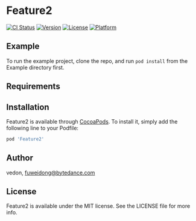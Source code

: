 # Feature2

[![CI Status](https://img.shields.io/travis/vedon/Feature2.svg?style=flat)](https://travis-ci.org/vedon/Feature2)
[![Version](https://img.shields.io/cocoapods/v/Feature2.svg?style=flat)](https://cocoapods.org/pods/Feature2)
[![License](https://img.shields.io/cocoapods/l/Feature2.svg?style=flat)](https://cocoapods.org/pods/Feature2)
[![Platform](https://img.shields.io/cocoapods/p/Feature2.svg?style=flat)](https://cocoapods.org/pods/Feature2)

## Example

To run the example project, clone the repo, and run `pod install` from the Example directory first.

## Requirements

## Installation

Feature2 is available through [CocoaPods](https://cocoapods.org). To install
it, simply add the following line to your Podfile:

```ruby
pod 'Feature2'
```

## Author

vedon, fuweidong@bytedance.com

## License

Feature2 is available under the MIT license. See the LICENSE file for more info.
